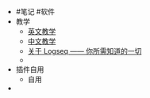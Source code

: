 - #笔记 #软件
- 教学
	- [英文教学](https://docs.logseq.com/#/page/contents)
	- [中文教学](http://northnight.gitee.io/logseq-documents/#/page/contents)
	- [关于 Logseq —— 你所需知道的一切](https://cn.logseq.com/t/topic/4293)
	-
- 插件自用
	- 自用
-